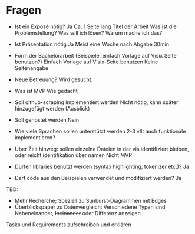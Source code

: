 # Fragen

- Ist ein Exposé nötig?
Ja
Ca. 1 Seite lang
Titel der Arbeit
Was ist die Problemstellung?
Was will ich lösen?
Warum mache ich das?
- Ist Präsentation nötig
Ja
Meist eine Woche nach Abgabe
30min
- Form der Bachelorarbeit (Beispiele, einfach Vorlage auf Visix Seite benutzen?)
Einfach Vorlage auf Visix-Seite benutzen
Keine Seitenangabe
- Neue Betreuung?
Wird gesucht.

- Was ist MVP
Wie gedacht
- Soll github-scraping implementiert werden
Nicht nötig, kann später hinzugefügt werden (Ausblick)
- Soll gehostet werden
Nein
- Wie viele Sprachen sollen unterstützt werden
2-3 vllt auch funktionale implementieren?

- Über Zeit hinweg: sollen einzelne Dateien in der vis identifiziert bleiben, oder reicht identifikation über namen
Nicht MVP
- Dürfen libraries benutzt werden (syntax highlighting, tokenizer etc.)?
Ja
- Darf code aus den Beispielen verwendet und modifiziert werden?
Ja

TBD:
- Mehr Recherche; Speziell zu Sunburst-Diagrammen mit Edges
- Überblickspaper zu Datenvergleich: Verschiedene Typen sind Nebeneinander, ~~Ineinander~~ oder Differenz anzeigen

Tasks und Requirements aufschreiben und erklären 
